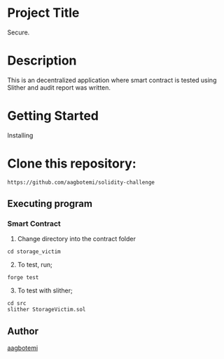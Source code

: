 # Project Title
Secure.

# Description
This is an decentralized application where smart contract is tested using Slither and audit report was written.

# Getting Started
Installing
# Clone this repository:
```
https://github.com/aagbotemi/solidity-challenge
```
## Executing program
### Smart Contract
1. Change directory into the contract folder
```
cd storage_victim
```
2. To test, run;
```
forge test
```
3. To test with slither;
```
cd src
slither StorageVictim.sol
```

## Author
[aagbotemi](https://github.com/aagbotemi)
